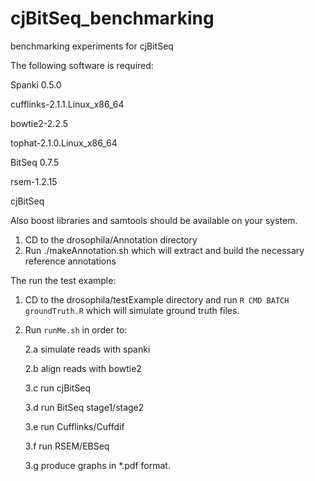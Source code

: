 # cjBitSeq_benchmarking
benchmarking experiments for cjBitSeq


The following software is required:

Spanki 0.5.0

cufflinks-2.1.1.Linux_x86_64

bowtie2-2.2.5

tophat-2.1.0.Linux_x86_64

BitSeq 0.7.5

rsem-1.2.15

cjBitSeq

Also boost libraries and samtools should be available on your system. 

1. CD to the drosophila/Annotation directory
2. Run ./makeAnnotation.sh which will extract and build the necessary reference annotations

The run the test example:

1. CD to the drosophila/testExample directory and run `R CMD BATCH groundTruth.R` which will simulate ground truth files.
2. Run `runMe.sh` in order to:

    2.a simulate reads with spanki
    
    2.b align reads with bowtie2
    
    3.c run cjBitSeq
    
    3.d run BitSeq stage1/stage2
    
    3.e run Cufflinks/Cuffdif
    
    3.f run RSEM/EBSeq
    
    3.g produce graphs in *.pdf format.
